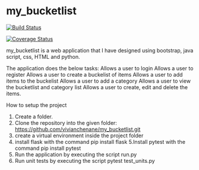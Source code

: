 # my_bucketlist
[![Build Status](https://travis-ci.org/vivianchenane/my_bucketlist.svg?branch=master)](https://travis-ci.org/vivianchenane/my_bucketlist)


[![Coverage Status](https://coveralls.io/repos/github/vivianchenane/my_bucketlist/badge.svg?branch=master)](https://coveralls.io/github/vivianchenane/my_bucketlist?branch=master)


my_bucketlist is a web application that I have designed using bootstrap, java script, css, HTML and python.

The application does the below tasks:
Allows a user to login
Allows a user to register
Allows a user to create a buckelist of items
Allows a user to add items to the buckelist
Allows a user to add a category
Allows a user to view the bucketlist and category list
Allows a user to create, edit and delete the items.

How to setup the project

1. Create a folder.
2. Clone the repository into the given folder: https://github.com/vivianchenane/my_bucketlist.git
3. create a virtual environment inside the project folder
4. install flask with the command pip install flask
5.Install  pytest with the command pip install pytest
6. Run the application by executing the script run.py
7. Run unit tests by executing the script pytest test_units.py
